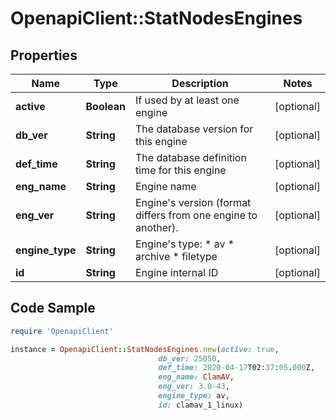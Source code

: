 # OpenapiClient::StatNodesEngines

## Properties

Name | Type | Description | Notes
------------ | ------------- | ------------- | -------------
**active** | **Boolean** | If used by at least one engine | [optional] 
**db_ver** | **String** | The database version for this engine | [optional] 
**def_time** | **String** | The database definition time for this engine | [optional] 
**eng_name** | **String** | Engine name | [optional] 
**eng_ver** | **String** | Engine&#39;s version (format differs from one engine to another). | [optional] 
**engine_type** | **String** | Engine&#39;s type:    * av   * archive   * filetype  | [optional] 
**id** | **String** | Engine internal ID | [optional] 

## Code Sample

```ruby
require 'OpenapiClient'

instance = OpenapiClient::StatNodesEngines.new(active: true,
                                 db_ver: 25050,
                                 def_time: 2020-04-17T02:37:05.000Z,
                                 eng_name: ClamAV,
                                 eng_ver: 3.0-43,
                                 engine_type: av,
                                 id: clamav_1_linux)
```


